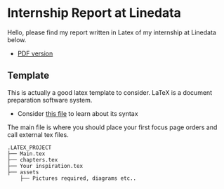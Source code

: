 #  Internship Report at Linedata
Hello, please find my report written in Latex of my internship at Linedata below.
- [PDF version](pfa_yaya.pdf)


## Template
This is actually a good latex template to consider. LaTeX is a document preparation software system.

- Consider [this file](aide-memoire_Latex.pdf) to learn about its syntax


The main file is where you should place your first focus page orders and call external tex files.

``` 
.LATEX_PROJECT
├── Main.tex
├── chapters.tex
├── Your inspiration.tex
├── assets
    ├── Pictures required, diagrams etc..

